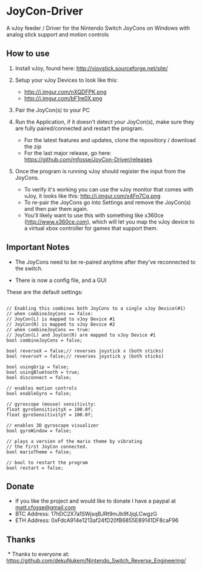 # JoyCon-Driver
A vJoy feeder / Driver for the Nintendo Switch JoyCons on Windows with analog stick support and motion controls

## How to use
1. Install vJoy, found here: http://vjoystick.sourceforge.net/site/

2. Setup your vJoy Devices to look like this:
    * http://i.imgur.com/nXQDFPK.png
    * http://i.imgur.com/bF1re0X.png

3. Pair the JoyCon(s) to your PC

4. Run the Application, if it doesn't detect your JoyCon(s), make sure they are fully paired/connected and restart the program.
	* For the latest features and updates, clone the repositiory / download the zip
	* For the last major release, go here: https://github.com/mfosse/JoyCon-Driver/releases

5. Once the program is running vJoy should register the input from the JoyCons.
    * To verify it's working you can use the vJoy monitor that comes with vJoy, it looks like this: http://i.imgur.com/x4Fn7Cq.png
    * To re-pair the JoyCons go into Settings and remove the JoyCon(s) and then pair them again.
    * You'll likely want to use this with something like x360ce (http://www.x360ce.com), which will let you map the vJoy device to a virtual xbox controller for games that support them.


## Important Notes
* The JoyCons need to be re-paired anytime after they've reconnected to the switch.

* There is now a config file, and a GUI


These are the default settings:
```

// Enabling this combines both JoyCons to a single vJoy Device(#1)
// when combineJoyCons == false:
// JoyCon(L) is mapped to vJoy Device #1
// JoyCon(R) is mapped to vJoy Device #2
// when combineJoyCons == true:
// JoyCon(L) and JoyCon(R) are mapped to vJoy Device #1
bool combineJoyCons = false;

bool reverseX = false;// reverses joystick x (both sticks)
bool reverseY = false;// reverses joystick y (both sticks)

bool usingGrip = false;
bool usingBluetooth = true;
bool disconnect = false;

// enables motion controls
bool enableGyro = false;

// gyroscope (mouse) sensitivity:
float gyroSensitivityX = 100.0f;
float gyroSensitivityY = 100.0f;

// enables 3D gyroscope visualizer
bool gyroWindow = false;

// plays a version of the mario theme by vibrating
// the first JoyCon connected.
bool marioTheme = false;

// bool to restart the program
bool restart = false;

```



## Donate
  * If you like the project and would like to donate I have a paypal at matt.cfosse@gmail.com
  * BTC Address: 17hDC2X7a1SWjsqBJRt9mJb9fJjqLCwgzG
  * ETH Address: 0xFdcA914e1213af24fD20fB6855E89141DF8caF96




## Thanks
  * Thanks to everyone at: https://github.com/dekuNukem/Nintendo_Switch_Reverse_Engineering/
